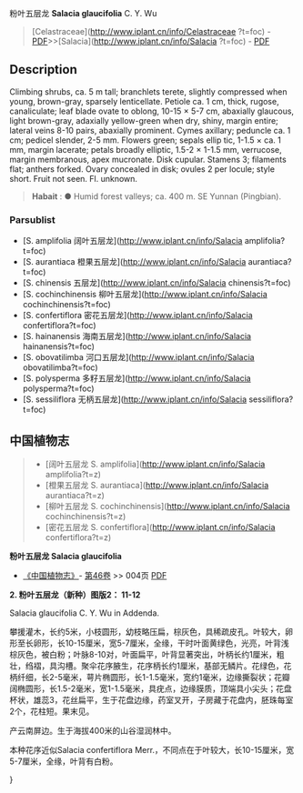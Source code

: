 粉叶五层龙 **Salacia glaucifolia** C. Y. Wu

> [Celastraceae](http://www.iplant.cn/info/Celastraceae ?t=foc) - [PDF](http://iplant.cn/foc/pdf/Celastraceae.pdf)>>[Salacia](http://www.iplant.cn/info/Salacia ?t=foc) - [PDF](http://www.iplant.cn/foc/pdf/Salacia.pdf)

## Description

Climbing shrubs, ca. 5 m tall; branchlets terete, slightly compressed when young, brown-gray, sparsely lenticellate. Petiole ca. 1 cm, thick, rugose, canaliculate; leaf blade ovate to oblong, 10-15 × 5-7 cm, abaxially glaucous, light brown-gray, adaxially yellow-green when dry, shiny, margin entire; lateral veins 8-10 pairs, abaxially prominent. Cymes axillary; peduncle ca. 1 cm; pedicel slender, 2-5 mm. Flowers green; sepals ellip tic, 1-1.5 × ca. 1 mm, margin lacerate; petals broadly elliptic, 1.5-2 × 1-1.5 mm, verrucose, margin membranous, apex mucronate. Disk cupular. Stamens 3; filaments flat; anthers forked. Ovary concealed in disk; ovules 2 per locule; style short. Fruit not seen. Fl. unknown.

> **Habait** : 
>● Humid forest valleys; ca. 400 m. SE Yunnan (Pingbian).

### Parsublist

* [S.  amplifolia  阔叶五层龙](http://www.iplant.cn/info/Salacia amplifolia?t=foc)
* [S.  aurantiaca  橙果五层龙](http://www.iplant.cn/info/Salacia aurantiaca?t=foc)
* [S.  chinensis  五层龙](http://www.iplant.cn/info/Salacia chinensis?t=foc)
* [S.  cochinchinensis  柳叶五层龙](http://www.iplant.cn/info/Salacia cochinchinensis?t=foc)
* [S.  confertiflora  密花五层龙](http://www.iplant.cn/info/Salacia confertiflora?t=foc)
* [S.  hainanensis  海南五层龙](http://www.iplant.cn/info/Salacia hainanensis?t=foc)
* [S.  obovatilimba  河口五层龙](http://www.iplant.cn/info/Salacia obovatilimba?t=foc)
* [S.  polysperma  多籽五层龙](http://www.iplant.cn/info/Salacia polysperma?t=foc)
* [S.  sessiliflora  无柄五层龙](http://www.iplant.cn/info/Salacia sessiliflora?t=foc)

## 中国植物志

> * [阔叶五层龙  S.  amplifolia](http://www.iplant.cn/info/Salacia amplifolia?t=z)
> * [橙果五层龙  S.  aurantiaca](http://www.iplant.cn/info/Salacia aurantiaca?t=z)
> * [柳叶五层龙  S.  cochinchinensis](http://www.iplant.cn/info/Salacia cochinchinensis?t=z)
> * [密花五层龙  S.  confertiflora](http://www.iplant.cn/info/Salacia confertiflora?t=z)

**粉叶五层龙 Salacia glaucifolia**

* [《中国植物志》](http://www.iplant.cn/frps)- [第46卷](http://www.iplant.cn/frps/vol/46) >> 004页 [PDF](http://www.iplant.cn/frps/pdf/46/004.PDF)

**2. 粉叶五层龙（新种）图版2： 11-12**

Salacia glaucifolia C. Y. Wu in Addenda.

攀援灌木，长约5米，小枝圆形，幼枝略压扁，棕灰色，具稀疏皮孔。叶较大，卵形至长卵形，长10-15厘米，宽5-7厘米，全缘，干时叶面黄绿色，光亮，叶背浅棕灰色，被白粉；叶脉8-10对，叶面扁平，叶背显著突出，叶柄长约1厘米，粗壮，绉褶，具沟槽。聚伞花序腋生，花序柄长约1厘米，基部无鳞片。花绿色，花柄纤细，长2-5毫米，萼片椭圆形，长1-1.5毫米，宽约1毫米，边缘撕裂状；花瓣阔椭圆形，长1.5-2毫米，宽1-1.5毫米，具疣点，边缘膜质，顶端具小尖头；花盘杯状，雄蕊3，花丝扁平，生于花盘边缘，药室叉开，子房藏于花盘内，胚珠每室2个，花柱短。果末见。

产云南屏边。生于海拔400米的山谷湿润林中。

本种花序近似Salacia confertiflora Merr.，不同点在于叶较大，长10-15厘米，宽5-7厘米，全缘，叶背有白粉。

}